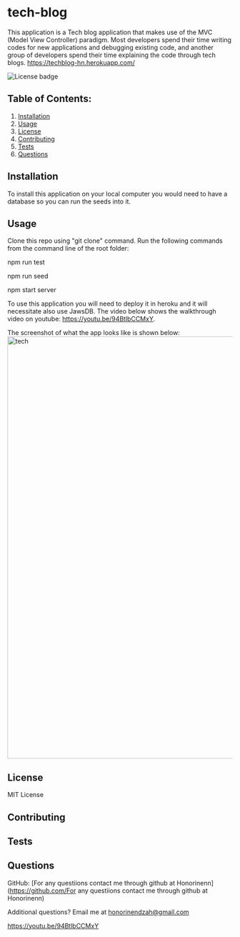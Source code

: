 # tech-blog

This application is a Tech blog application that makes use of the MVC (Model View Controller) paradigm. Most developers spend their time writing codes for new applications and debugging existing code, and another group of developers spend their time explaining the code through tech blogs.
https://techblog-hn.herokuapp.com/

![License badge](https://img.shields.io/badge/license-MIT-builtinModules.svg)
     
## Table of Contents:
1. [Installation](#installation)
2. [Usage](#usage)
3. [License](#license)
4. [Contributing](#contributing)
5. [Tests](#tests)
6. [Questions](#questions)

## Installation
To install this application on your local computer you would need to have a database so you can run the seeds into it.

## Usage
Clone this repo using  "git clone" command. Run the following commands from the command line of the root folder:

npm run test

npm run seed

npm start server

To use this application you will need to deploy it in heroku and it will necessitate also use JawsDB. The video below shows the walkthrough video on youtube:
https://youtu.be/94BtlbCCMxY.

The screenshot of what the app looks like is shown below:
<img width="946" alt="tech" src="https://user-images.githubusercontent.com/87605893/147160720-a2b029e0-805e-467d-8d5a-040a33bbdd1c.PNG">

## License
MIT License

## Contributing


## Tests


## Questions
GitHub: [For any questiions contact me through github at Honorinenn](https://github.com/For any questiions contact me through github at Honorinenn)

Additional questions? Email me at honorinendzah@gmail.com
   






https://youtu.be/94BtlbCCMxY

